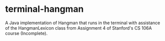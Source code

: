 # terminal-hangman
A Java implementation of Hangman that runs in the terminal with assistance of the HangmanLexicon class from Assignment 4 of Stanford's CS 106A course (Incomplete).
